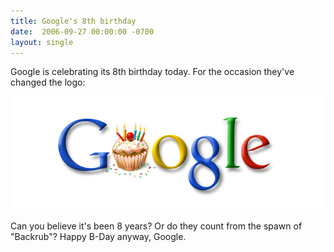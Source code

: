 ```yaml
---
title: Google's 8th birthday
date:  2006-09-27 00:00:00 -0700
layout: single
---
```


Google is celebrating its 8th birthday today. For the occasion they've changed the logo:

![Google 8th Birthday](/images/google-8th.jpg)

Can you believe it's been 8 years? Or do they count from the spawn of "Backrub"? Happy B-Day anyway, Google.
